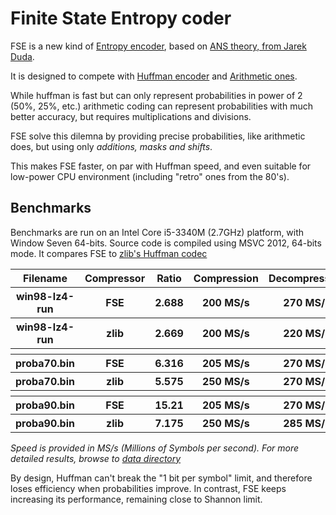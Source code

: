 Finite State Entropy coder
===========================

FSE is a new kind of [Entropy encoder](http://en.wikipedia.org/wiki/Entropy_encoding),
based on [ANS theory, from Jarek Duda](http://arxiv.org/abs/1311.2540).

It is designed to compete with [Huffman encoder](http://en.wikipedia.org/wiki/Huffman_coding)
and [Arithmetic ones](http://en.wikipedia.org/wiki/Arithmetic_coding).

While huffman is fast but can only represent probabilities in power of 2 (50%, 25%, etc.)
arithmetic coding can represent probabilities with much better accuracy, but requires multiplications and divisions.

FSE solve this dilemna by providing precise probabilities, like arithmetic does,
but using only *additions, masks and shifts*.

This makes FSE faster, on par with Huffman speed, and even suitable for low-power CPU environment (including "retro" ones from the 80's).


Benchmarks
-------------------------

Benchmarks are run on an Intel Core i5-3340M (2.7GHz) platform, with Window Seven 64-bits.
Source code is compiled using MSVC 2012, 64-bits mode.
It compares FSE to [zlib's Huffman codec](http://zlib.net/)

<table>
  <tr>
    <th>Filename</th><th>Compressor</th><th>Ratio</th><th>Compression</th><th>Decompression</th>
  </tr>
  <tr>
    <th>win98-lz4-run</th><th>FSE</th><th>2.688</th><th>200 MS/s</th><th>270 MS/s</th>
  </tr>
  <tr>
    <th>win98-lz4-run</th><th>zlib</th><th>2.669</th><th>200 MS/s</th><th>220 MS/s</th>
  </tr>
  <tr>
    <th></th><th></th><th></th><th></th><th></th>
  </tr>
  <tr>
    <th>proba70.bin</th><th>FSE</th><th>6.316</th><th>205 MS/s</th><th>270 MS/s</th>
  </tr>
  <tr>
    <th>proba70.bin</th><th>zlib</th><th>5.575</th><th>250 MS/s</th><th>270 MS/s</th>
  </tr>
  <tr>
    <th></th><th></th><th></th><th></th><th></th>
  </tr>
  <tr>
    <th>proba90.bin</th><th>FSE</th><th>15.21</th><th>205 MS/s</th><th>270 MS/s</th>
  </tr>
  <tr>
    <th>proba90.bin</th><th>zlib</th><th>7.175</th><th>250 MS/s</th><th>285 MS/s</th>
  </tr>
</table>

*Speed is provided in MS/s (Millions of Symbols per second).
For more detailed results, browse to [data directory](data)*

By design, Huffman can't break the "1 bit per symbol" limit, and therefore loses efficiency when probabilities improve.
In contrast, FSE keeps increasing its performance, remaining close to Shannon limit.

